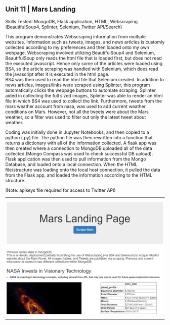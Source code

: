 ## Unit 11 | Mars Landing

Skills Tested: MongoDB, Flask application, HTML, Webscraping (BeautifulSoup4, Splinter, Selenium, Twitter API/Search)

This program demonstrates Webscraping information from multiple websites.  Information such as tweets, images, and news articles is customly collected according to my preferences and then loaded onto my own webpage.  Webscraping involved utilizing BeautifulSoup4 and Selenium, 
BeautifulSoup only reads the html file that is loaded first, but does not read the executed javascript.  Hence only some of the articles were loaded using BS4, so the article scraping was handled with Selenium, which does read the javascript after it is executed in the html page.  
BS4 was then used to read the html file that Selenium created.  In addition to news articles, images/links were scraped using Splinter, this program automatically clicks the webpage buttons to automate scraping.  Splinter aided in collecting the full sized images, Splinter was able to render 
an html file in which BS4 was used to collect the link.  Furthermore, tweets from the mars weather account from nasa, was used to add current weather conditions on Mars.  However, not all the tweets were about the Mars weather, so a filter was used to filter out only the latest tweet about weather.

Coding was initially done in Jupyter Notebooks, and then copied to a python (.py) file.  The python file was then rewritten into a function that returns a dictionary with all of the information collected.  A flask app was then created where a connection to MongoDB uploaded all of the data collected 
(Mongo Compass was used to check successful DB upload).  Flask application was then used to pull information from the Mongo Database, and loaded onto a local connection.  When the HTML file/structure was loading onto the local host connection, it pulled the data from the Flask app, and loaded the information 
according to the HTML structure. 

(Note: apikeys file required for access to Twitter API)

_________________________________________________________________________________________________________________________________________________

![](images/Capture1.PNG)


________________________________________________________________________________________________________________________________________________

